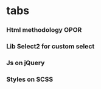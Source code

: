 # tabs

### Html methodology OPOR
### Lib Select2 for custom select
### Js on jQuery
### Styles on SCSS
